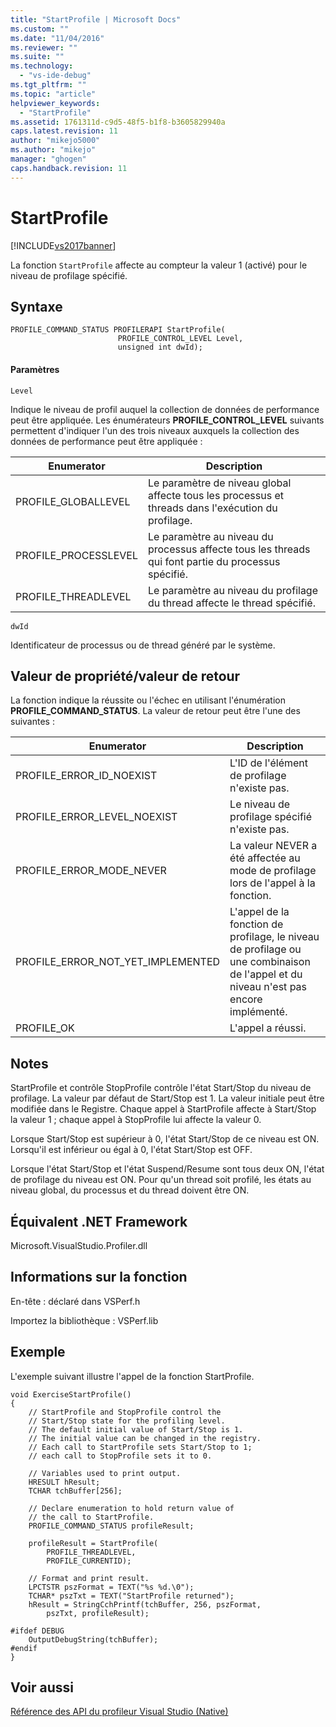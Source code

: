 ```yaml
---
title: "StartProfile | Microsoft Docs"
ms.custom: ""
ms.date: "11/04/2016"
ms.reviewer: ""
ms.suite: ""
ms.technology: 
  - "vs-ide-debug"
ms.tgt_pltfrm: ""
ms.topic: "article"
helpviewer_keywords: 
  - "StartProfile"
ms.assetid: 1761311d-c9d5-48f5-b1f8-b3605829940a
caps.latest.revision: 11
author: "mikejo5000"
ms.author: "mikejo"
manager: "ghogen"
caps.handback.revision: 11
---
```

# StartProfile
[!INCLUDE[vs2017banner](../code-quality/includes/vs2017banner.md)]

La fonction `StartProfile` affecte au compteur la valeur 1 \(activé\) pour le niveau de profilage spécifié.  
  
## Syntaxe  
  
```  
PROFILE_COMMAND_STATUS PROFILERAPI StartProfile(  
                        PROFILE_CONTROL_LEVEL Level,   
                        unsigned int dwId);  
```  
  
#### Paramètres  
 `Level`  
  
 Indique le niveau de profil auquel la collection de données de performance peut être appliquée.  Les énumérateurs **PROFILE\_CONTROL\_LEVEL** suivants permettent d'indiquer l'un des trois niveaux auxquels la collection des données de performance peut être appliquée :  
  
|Enumerator|Description|  
|----------------|-----------------|  
|PROFILE\_GLOBALLEVEL|Le paramètre de niveau global affecte tous les processus et threads dans l'exécution du profilage.|  
|PROFILE\_PROCESSLEVEL|Le paramètre au niveau du processus affecte tous les threads qui font partie du processus spécifié.|  
|PROFILE\_THREADLEVEL|Le paramètre au niveau du profilage du thread affecte le thread spécifié.|  
  
 `dwId`  
  
 Identificateur de processus ou de thread généré par le système.  
  
## Valeur de propriété\/valeur de retour  
 La fonction indique la réussite ou l'échec en utilisant l'énumération **PROFILE\_COMMAND\_STATUS**.  La valeur de retour peut être l'une des suivantes :  
  
|Enumerator|Description|  
|----------------|-----------------|  
|PROFILE\_ERROR\_ID\_NOEXIST|L'ID de l'élément de profilage n'existe pas.|  
|PROFILE\_ERROR\_LEVEL\_NOEXIST|Le niveau de profilage spécifié n'existe pas.|  
|PROFILE\_ERROR\_MODE\_NEVER|La valeur NEVER a été affectée au mode de profilage lors de l'appel à la fonction.|  
|PROFILE\_ERROR\_NOT\_YET\_IMPLEMENTED|L'appel de la fonction de profilage, le niveau de profilage ou une combinaison de l'appel et du niveau n'est pas encore implémenté.|  
|PROFILE\_OK|L'appel a réussi.|  
  
## Notes  
 StartProfile et contrôle StopProfile contrôle l'état Start\/Stop du niveau de profilage.  La valeur par défaut de Start\/Stop est 1.  La valeur initiale peut être modifiée dans le Registre.  Chaque appel à StartProfile affecte à Start\/Stop la valeur 1 ; chaque appel à StopProfile lui affecte la valeur 0.  
  
 Lorsque Start\/Stop est supérieur à 0, l'état Start\/Stop de ce niveau est ON.  Lorsqu'il est inférieur ou égal à 0, l'état Start\/Stop est OFF.  
  
 Lorsque l'état Start\/Stop et l'état Suspend\/Resume sont tous deux ON, l'état de profilage du niveau est ON.  Pour qu'un thread soit profilé, les états au niveau global, du processus et du thread doivent être ON.  
  
## Équivalent .NET Framework  
 Microsoft.VisualStudio.Profiler.dll  
  
## Informations sur la fonction  
 En\-tête : déclaré dans VSPerf.h  
  
 Importez la bibliothèque : VSPerf.lib  
  
## Exemple  
 L'exemple suivant illustre l'appel de la fonction StartProfile.  
  
```  
void ExerciseStartProfile()  
{  
    // StartProfile and StopProfile control the  
    // Start/Stop state for the profiling level.   
    // The default initial value of Start/Stop is 1.   
    // The initial value can be changed in the registry.   
    // Each call to StartProfile sets Start/Stop to 1;   
    // each call to StopProfile sets it to 0.   
  
    // Variables used to print output.  
    HRESULT hResult;  
    TCHAR tchBuffer[256];  
  
    // Declare enumeration to hold return value of   
    // the call to StartProfile.  
    PROFILE_COMMAND_STATUS profileResult;  
  
    profileResult = StartProfile(  
        PROFILE_THREADLEVEL,  
        PROFILE_CURRENTID);  
  
    // Format and print result.  
    LPCTSTR pszFormat = TEXT("%s %d.\0");  
    TCHAR* pszTxt = TEXT("StartProfile returned");  
    hResult = StringCchPrintf(tchBuffer, 256, pszFormat,   
        pszTxt, profileResult);  
  
#ifdef DEBUG  
    OutputDebugString(tchBuffer);  
#endif  
}  
```  
  
## Voir aussi  
 [Référence des API du profileur Visual Studio \(Native\)](../profiling/visual-studio-profiler-api-reference-native.md)